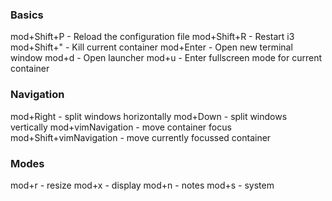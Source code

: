 ### Basics
mod+Shift+P - Reload the configuration file
mod+Shift+R - Restart i3
mod+Shift+" - Kill current container
mod+Enter - Open new terminal window
mod+d - Open launcher
mod+u - Enter fullscreen mode for current container

### Navigation
mod+Right - split windows horizontally
mod+Down - split windows vertically
mod+vimNavigation - move container focus
mod+Shift+vimNavigation - move currently focussed container

### Modes
mod+r - resize
mod+x - display
mod+n - notes
mod+s - system
